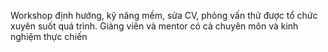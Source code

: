 Workshop định hướng, kỹ năng mềm, sửa CV, phỏng vấn thử được tổ chức xuyên suốt quá trình. Giảng viên và mentor có cả chuyên môn và kinh nghiệm thực chiến
